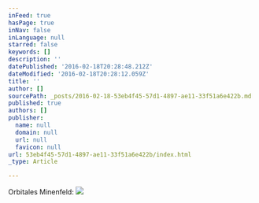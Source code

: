 ```yaml
---
inFeed: true
hasPage: true
inNav: false
inLanguage: null
starred: false
keywords: []
description: ''
datePublished: '2016-02-18T20:28:48.212Z'
dateModified: '2016-02-18T20:28:12.059Z'
title: ''
author: []
sourcePath: _posts/2016-02-18-53eb4f45-57d1-4897-ae11-33f51a6e422b.md
published: true
authors: []
publisher:
  name: null
  domain: null
  url: null
  favicon: null
url: 53eb4f45-57d1-4897-ae11-33f51a6e422b/index.html
_type: Article

---
```

Orbitales Minenfeld: ![](https://the-grid-user-content.s3-us-west-2.amazonaws.com/9e196bb9-d3e2-4c54-a6e7-8b327ae27b66.jpg)